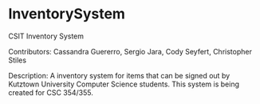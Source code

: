 # InventorySystem
CSIT Inventory System

Contributors: Cassandra Guererro, Sergio Jara, Cody Seyfert, Christopher Stiles

Description: A inventory system for items that can be signed out by Kutztown University Computer Science students. This system is being created for CSC 354/355.
